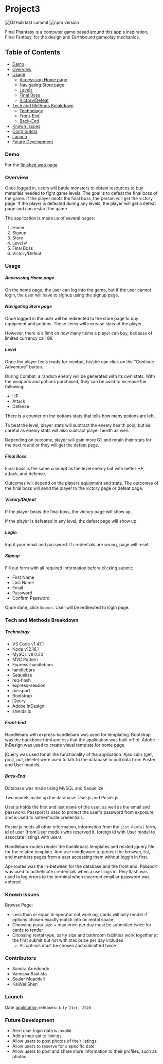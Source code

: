 # Project3

![GitHub last commit](https://img.shields.io/github/last-commit/vanessabau/projectTwo) ![npm version](https://badge.fury.io/js/inquirer.svg)

Final Phantasy is a computer game based around this app's inspiration, Final Fantasy, for the design and Earthbound gameplay mechanics. 

## Table of Contents

* [Demo](#demo)
* [Overview](#overview)
* [Usage](#usage)
    - [Accesssing Home page](#accessinghomepage)
    - [Navigating Store page](#navigatingstore)
    - [Levels](#levels)
    - [Final Boss](#finalboss)
    - [Victory/Defeat](#victorydefeat)
* [Tech and Methods Breakdown](#techandmethodbreakdown)
    - [Technology](#technology)
    - [Front-End](#frontend)
    - [Back-End](#backend)
* [Known Issues](#knownissues)
* [Contributors](#contributors)
* [Launch](#launch)
* [Future Development](#futuredevelopment)

### Demo

For the [finished web page](https://dry-mountain-58151.herokuapp.com/)

### Overview

Once logged in, users will battle monsters to obtain resources to buy materials needed to fight game levels. The goal is to defeat the final boss of the game. If the player beats the final boss, the person will get the victory page. If the player is defeated during any levels, the player will get a defeat page and can restart the game.

The application is made up of several pages:
1. Home
2. Signup
3. Store
4. Level #
5. Final Boss
6. Victory/Defeat

### Usage

##### Accesssing Home page

On the home page, the user can log into the game, but if the user cannot login, the user will have to signup using the signup page.

##### Navigating Store page

Once logged in the user will be redirected to the store page to buy equipment and potions. These items will increase stats of the player.

However, there is a limit on how many items a player can buy, because of limited currency call Gil. 

##### Level #

Once the player feels ready for combat, he/she can click on the "Continue Adventure" button. 

During Combat, a random enemy will be generated with its own stats. With the weapons and potions purchased, they can be used to increase the following:
- HP
- Attack
- Defense

There is a counter on the potions stats that tells how many potions are left.

To beat the level, player stats will subtract the enemy health pool, but be careful as enemy stats will also subtract player health as well.

Depending on outcome, player will gain more Gil and retain their stats for the next round or they will get the defeat page.

##### Final Boss

Final boss is the same concept as the level enemy but with better HP, attack, and defense.

Outcomes will depend on the players equipment and stats. The outcomes of the final boss will send the player to the victory page or defeat page.

##### Victory/Defeat

If the player beats the final boss, the victory page will show up.

If the player is defeated in any level, the defeat page will show up.

##### Login

Input your email and password. If credentials are wrong, page will reset.

##### Signup

Fill out form with all required information before clicking submit:
* First Name
* Last Name
* Email
* Password
* Confirm Password

Once done, click `Submit`. User will be redirected to login page.

### Tech and Methods Breakdown

##### Technology

* VS Code v1.47.1
* Node v12.16.1
* MySQL v8.0.20
* MVC Pattern
* Express-handlebars
* handlebars
* Sequelize
* req-flash
* express-session
* passport
* Bootstrap
* jQuery
* Adobe InDesign
* shields.io

##### Front-End

Handlebars with express-handlebars was used for templating. Bootstrap was the backbone html and css that the application was built off of. Adobe InDesign was used to create visual template for home page.

jQuery was used for all the functionality of the application. Ajax calls (get, post, put, delete) were used to talk to the database to pull data from Poster and User models.

##### Back-End

Database was made using MySQL and Sequelize. 

Two models make up the database: User.js and Poster.js 

User.js holds the first and last name of the user, as well as the email and password. Passport is used to protect the user's password from exposure and is used to authenticate credentials.

Poster.js holds all other information, information from the `List Rental` form, id of user (from User model) who reserved it, foreign id with User model to associate listings with users.

Handlebars-routes render the handlebars templates and related jquery file for the related template. And use middleware to protect the browser, list, and members pages from a user accessing them without loggin in first.

Api-routes was the in-between for the database and the front end. Passport was used to autheticate credentials when a user logs in. Req-flash was used to log errors to the terminal when incorrect email or password was entered. 

### Known Issues

Browse Page:
* Less than or equal to operator not working, cards will only render if options chosen exactly match info on rental space
* Choosing party size + max price per day must be submitted twice for cards to render
* Choosing rental type, party size and bathroom facilities work together at the first submit but not with max price per day included
    - All options must be chosen and submitted twice

### Contributors

* Sandra Arredondo
* Vanessa Bautista
* Saular Moaddeli
* KaiWei Shen

### Launch

Date [application](https://beyondvacation.herokuapp.com/) releases: `July 21st, 2020`

### Future Development

* Alert user login data is invalid
* Add a map api to listings
* Allow users to post photos of their listings
* Allow users to reserve for a specific date
* Allow users to post and share more information to their profiles, such as photos